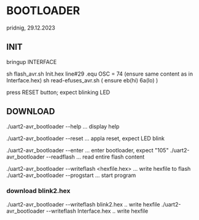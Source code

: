 # BOOTLOADER
pridnig, 29.12.2023

## INIT
bringup INTERFACE

sh flash_avr.sh Init.hex
line#29 .equ   OSC = 74 (ensure same content as in Interface.hex)
sh read-efuses_avr.sh ( ensure eb(hi) 6a(lo) )

press RESET button; expect blinking LED

## DOWNLOAD
./uart2-avr_bootloader --help ... display help

./uart2-avr_bootloader --reset     ... appla reset, expect LED blink

./uart2-avr_bootloader --enter     ... enter bootloader, expect "105"
./uart2-avr_bootloader --readflash ... read entire flash content

./uart2-avr_bootloader --writeflash <hexfile.hex> ... write hexfile to flash
./uart2-avr_bootloader --progstart ... start program

### download blink2.hex
./uart2-avr_bootloader --writeflash blink2.hex     .. write hexfile
./uart2-avr_bootloader --writeflash Interface.hex   .. write hexfile

